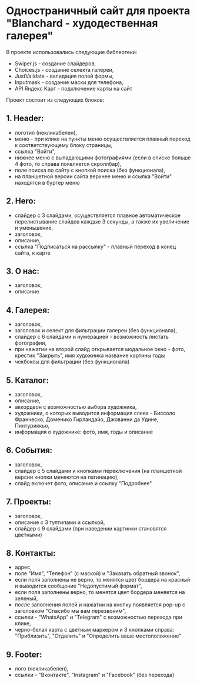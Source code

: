 # Одностраничный сайт для проекта "Blanchard - худодественная галерея"

В проекте использовались следующие библеотеки:
- Swiper.js - создание слайдеров,
- Choices.js - создание селекта галереи,
- JustValidate - валидация полей формы,
- Inputmask - создание маски для телефона,
- API Яндекс Карт - подключение карты на сайт

Проект состоит из следующих блоков:

## 1. Header:
- логотип (некликабелен),
- меню - при клике на пункты меню осуществляется плавный переход к соответствующему блоку страницы,
- ссылка "Войти",
- нижнее меню с выпадающими фотографиями (если в списке больше 4 фото, то справа появляется скроллбар),
- поле поиска по сайту с кнопкой поиска (без функционала),
- на планшетной версии сайта верхнее меню и ссылка "Войти" находятся в бургер меню

## 2. Hero:
- слайдер с 3 слайдами, осуществляется плавное автоматическое перелистывание слайдов каждые 3 секунды, а также их увеличение и уменьшение,
- заголовок,
- описание,
- ссылка "Подписаться на рассылку" - плавный переход в конец сайта, к карте

## 3. О нас:
- заголовок,
- описание

## 4. Галерея:
- заголовок,
- заголовок и селект для фильтрации галереи (без функционала),
- слайдер с 6 слайдами и нумерацией - возможность листать фотографии,
- при нажатии на второй слайд открывается модальное окно - фото, крестик "Закрыть", имя художника название картины годы
- чекбоксы для фильтрации (без функционала)

## 5. Каталог:
- заголовок,
- описание,
- аккордеон с возможностью выбора художника,
- художники, о которых выводится информация слева - Биссоло Франческо, Доменико Гирландайо, Джованни да Удине, Пинтуриккьо,
- информация о художнике: фото, имя, годы и описание

## 6. События:
- заголовок,
- слайдер с 5 слайдами и кнопками переключения (на планшетной версии кнопки меняются на пагинацию),
- слайд включет фото, описание и ссылку "Подробнее"

## 7. Проекты:
- заголовок,
- описание с 3 тултипами и ссылкой,
- слайдер с 9 слайдами (при наведении картинки становятся цветными)

## 8. Контакты:
- адрес,
- поле "Имя", "Телефон" (с маской) и "Заказать обратный звонок",
- если поля заполнены не верно, то менятся цвет бордера на красный и выводится сообщение "Недопустимый формат",
- если поля заполнены верно, то менятся цвет бордера меняется на зеленый,
- после заполнения полей и нажатии на кнопку появляется pop-up с заголовком "Спасибо мы вам перезвоним",
- ссылки - "WhatsApp" и "Telegram" с возможностью перехода при клике,
- черно-белая карта с цветным маркером и 3 кнопками справа: "Приблизить", "Отдалить" и "Определить ваше местоположение"

## 9. Footer:
- лого (некликабелен),
- ссылки - "Вконтакте", "Instagram" и "Facebook" (без перехода)
